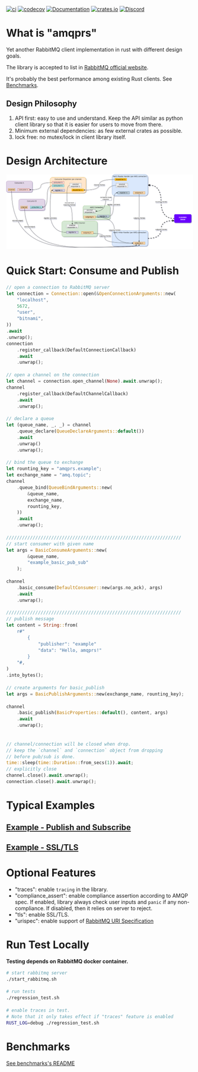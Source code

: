 [![ci](https://github.com/gftea/amqprs/actions/workflows/regression_test.yml/badge.svg)](https://github.com/gftea/amqprs/actions/workflows/regression_test.yml)
[![codecov](https://codecov.io/gh/gftea/amqprs/branch/main/graph/badge.svg?token=7MF92R6F60)](https://codecov.io/gh/gftea/amqprs)
[![Documentation](https://docs.rs/amqprs/badge.svg)](https://docs.rs/amqprs)
[![crates.io](https://img.shields.io/crates/v/amqprs.svg)](https://crates.io/crates/amqprs)
[![Discord](https://img.shields.io/discord/1065607081513717900)](https://discord.gg/g7Z9TeCu28)


# What is "amqprs"

Yet another RabbitMQ client implementation in rust with different design goals.

The library is accepted to list in [RabbitMQ official website](https://www.rabbitmq.com/devtools.html#rust-dev).

It's probably the best performance among existing Rust clients. See 
[Benchmarks](https://github.com/gftea/amqprs/blob/main/benchmarks/README.md).

## Design Philosophy

1. API first: easy to use and understand. Keep the API similar as python client library so that it is easier for users to move from there.
2. Minimum external dependencies: as few external crates as possible.
3. lock free: no mutex/lock in client library itself.

# Design Architecture
![Lock-free Design](https://github.com/gftea/amqprs/raw/HEAD/architecture.png)

# Quick Start: Consume and Publish

```rust
// open a connection to RabbitMQ server
let connection = Connection::open(&OpenConnectionArguments::new(
    "localhost",
    5672,
    "user",
    "bitnami",
))
.await
.unwrap();
connection
    .register_callback(DefaultConnectionCallback)
    .await
    .unwrap();

// open a channel on the connection
let channel = connection.open_channel(None).await.unwrap();
channel
    .register_callback(DefaultChannelCallback)
    .await
    .unwrap();

// declare a queue
let (queue_name, _, _) = channel
    .queue_declare(QueueDeclareArguments::default())
    .await
    .unwrap()
    .unwrap();

// bind the queue to exchange
let rounting_key = "amqprs.example";
let exchange_name = "amq.topic";
channel
    .queue_bind(QueueBindArguments::new(
        &queue_name,
        exchange_name,
        rounting_key,
    ))
    .await
    .unwrap();

//////////////////////////////////////////////////////////////////
// start consumer with given name
let args = BasicConsumeArguments::new(
        &queue_name,
        "example_basic_pub_sub"
    );

channel
    .basic_consume(DefaultConsumer::new(args.no_ack), args)
    .await
    .unwrap();

//////////////////////////////////////////////////////////////////
// publish message
let content = String::from(
    r#"
        {
            "publisher": "example"
            "data": "Hello, amqprs!"
        }
    "#,
)
.into_bytes();

// create arguments for basic_publish
let args = BasicPublishArguments::new(exchange_name, rounting_key);

channel
    .basic_publish(BasicProperties::default(), content, args)
    .await
    .unwrap();


// channel/connection will be closed when drop.
// keep the `channel` and `connection` object from dropping
// before pub/sub is done.
time::sleep(time::Duration::from_secs(1)).await;
// explicitly close
channel.close().await.unwrap();
connection.close().await.unwrap();
```

# Typical Examples

## [Example - Publish and Subscribe](https://github.com/gftea/amqprs/blob/main/examples/src/basic_pub_sub.rs)
## [Example - SSL/TLS](https://github.com/gftea/amqprs/blob/main/examples/src/tls.rs)

# Optional Features

- "traces": enable `tracing` in the library.
- "compliance_assert": enable compliance assertion according to AMQP spec.
    If enabled, library always check user inputs and `panic` if any non-compliance.
    If disabled, then it relies on server to reject.
- "tls": enable SSL/TLS.
- "urispec": enable support of [RabbitMQ URI Specification](https://www.rabbitmq.com/uri-spec.html)


# Run Test Locally

__Testing depends on RabbitMQ docker container.__

```bash
# start rabbitmq server
./start_rabbitmq.sh

# run tests
./regression_test.sh

# enable traces in test.
# Note that it only takes effect if "traces" feature is enabled
RUST_LOG=debug ./regression_test.sh
```

# Benchmarks

[See benchmarks's README](https://github.com/gftea/amqprs/blob/main/benchmarks/README.md)